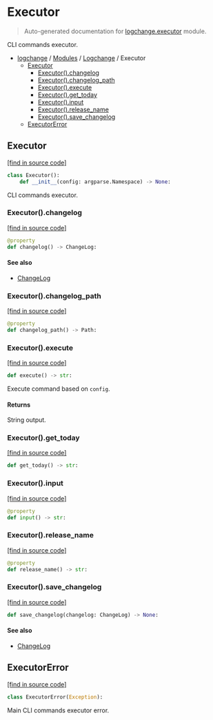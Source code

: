 # Executor

> Auto-generated documentation for [logchange.executor](https://github.com/vemel/logchange/blob/main/logchange/executor.py) module.

CLI commands executor.

- [logchange](../README.md#logchange---changelog-manager) / [Modules](../MODULES.md#logchange-modules) / [Logchange](index.md#logchange) / Executor
    - [Executor](#executor)
        - [Executor().changelog](#executorchangelog)
        - [Executor().changelog_path](#executorchangelog_path)
        - [Executor().execute](#executorexecute)
        - [Executor().get_today](#executorget_today)
        - [Executor().input](#executorinput)
        - [Executor().release_name](#executorrelease_name)
        - [Executor().save_changelog](#executorsave_changelog)
    - [ExecutorError](#executorerror)

## Executor

[[find in source code]](https://github.com/vemel/logchange/blob/main/logchange/executor.py#L25)

```python
class Executor():
    def __init__(config: argparse.Namespace) -> None:
```

CLI commands executor.

### Executor().changelog

[[find in source code]](https://github.com/vemel/logchange/blob/main/logchange/executor.py#L47)

```python
@property
def changelog() -> ChangeLog:
```

#### See also

- [ChangeLog](changelog.md#changelog)

### Executor().changelog_path

[[find in source code]](https://github.com/vemel/logchange/blob/main/logchange/executor.py#L40)

```python
@property
def changelog_path() -> Path:
```

### Executor().execute

[[find in source code]](https://github.com/vemel/logchange/blob/main/logchange/executor.py#L85)

```python
def execute() -> str:
```

Execute command based on `config`.

#### Returns

String output.

### Executor().get_today

[[find in source code]](https://github.com/vemel/logchange/blob/main/logchange/executor.py#L44)

```python
def get_today() -> str:
```

### Executor().input

[[find in source code]](https://github.com/vemel/logchange/blob/main/logchange/executor.py#L35)

```python
@property
def input() -> str:
```

### Executor().release_name

[[find in source code]](https://github.com/vemel/logchange/blob/main/logchange/executor.py#L62)

```python
@property
def release_name() -> str:
```

### Executor().save_changelog

[[find in source code]](https://github.com/vemel/logchange/blob/main/logchange/executor.py#L59)

```python
def save_changelog(changelog: ChangeLog) -> None:
```

#### See also

- [ChangeLog](changelog.md#changelog)

## ExecutorError

[[find in source code]](https://github.com/vemel/logchange/blob/main/logchange/executor.py#L19)

```python
class ExecutorError(Exception):
```

Main CLI commands executor error.
